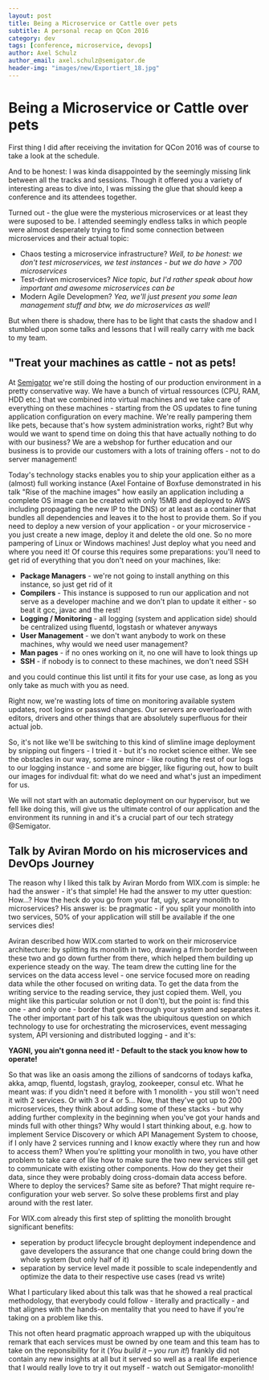 ```yaml
---
layout: post
title: Being a Microservice or Cattle over pets
subtitle: A personal recap on QCon 2016
category: dev
tags: [conference, microservice, devops]
author: Axel Schulz
author_email: axel.schulz@semigator.de
header-img: "images/new/Exportiert_18.jpg"
---
```


# Being a Microservice or Cattle over pets

First thing I did after receiving the invitation for QCon 2016 was of course to take a look at the schedule.

And to be honest: I was kinda disappointed by the seemingly missing link between all the tracks and sessions. Though it offered you a variety of interesting areas to dive into, I was missing the glue that should keep a conference and its attendees together.

Turned out - the glue were the mysterious microservices or at least they were suposed to be. I attended seemingly endless talks in which people were almost desperately trying to find some connection between microservices and their actual topic:

* Chaos testing a microservice infrastructure? _Well, to be honest: we don't test microservices, we test instances - but we do have > 700 microservices_
* Test-driven microservices? _Nice topic, but I'd rather speak about how important and awesome microservices can be_
* Modern Agile Developmen? _Yea, we'll just present you some lean management stuff and btw, we do microservices as well!_

But when there is shadow, there has to be light that casts the shadow and I stumbled upon some talks and lessons that I will really carry with me back to my team.

## "Treat your machines as cattle - not as pets!
At [Semigator](http://www.semigator.de) we're still doing the hosting of our production environment in a pretty conservative way. We have a bunch of virtual ressources (CPU, RAM, HDD etc.) that we combined into virtual machines and we take care of everything on these machines - starting from the OS updates to fine tuning application configuration on every machine. We're really pampering them like pets, because that's how system administration works, right? But why would we want to spend time on doing this that have actually nothing to do with our business? We are a webshop for further education and our business is to provide our customers with a lots of training offers - not to do server management!

Today's technology stacks enables you to ship your application either as a (almost) full working instance (Axel Fontaine of Boxfuse demonstrated in his talk "Rise of the machine images" how easily an application including a complete OS image can be created with only 15MB and deployed to AWS including propagating the new IP to the DNS) or at least as a container that bundles all dependencies and leaves it to the host to provide them. So if you need to deploy a new version of your application - or your microservice - you just create a new image, deploy it and delete the old one. So no more pampering of Linux or Windows machines! Just deploy what you need and where you need it! Of course this requires some preparations: you'll need to get rid of everything that you don't need on your machines, like:

* **Package Managers** - we're not going to install anything on this instance, so just get rid of it
* **Compilers** - This instance is supposed to run our application and not serve as a developer machine and we don't plan to update it either - so beat it gcc, javac and the rest!
* **Logging / Monitoring** - all logging (system and application side) should be centralized using fluentd, logstash or whatever anyways  
* **User Management** - we don't want anybody to work on these machines, why would we need user management?
* **Man pages** - if no ones working on it, no one will have to look things up
* **SSH** - if nobody is to connect to these machines, we don't need SSH

and you could continue this list until it fits for your use case, as long as you only take as much with you as need.

Right now, we're wasting lots of time on monitoring available system updates, root logins or passwd changes. Our servers are overloaded with editors, drivers and other things that are absolutely superfluous for their actual job.

So, it's not like we'll be switching to this kind of slimline image deployment by snipping out fingers - I tried it - but it's no rocket science either. We see the obstacles in our way, some are minor - like routing the rest of our logs to our logging instance - and some are bigger, like figuring out, how to built our images for indivdual fit: what do we need and what's just an impediment for us.

We will not start with an automatic deployment on our hypervisor, but we fell like doing this, will give us the ultimate control of our application and the environment its running in and it's a crucial part of our tech strategy @Semigator.

## Talk by Aviran Mordo on his microservices and DevOps Journey
The reason why I liked this talk by Aviran Mordo from WIX.com is simple: he had the answer - it's that simple! He had the answer to my utter question: How...? How the heck do you go from your fat, ugly, scary monolith to microservices? His answer is: be pragmatic - if you split your monolith into two services, 50% of your application will still be available if the one services dies!

Aviran described how WIX.com started to work on their microservice architecture: by splitting its monolith in two, drawing a firm border between these two and go down further from there, which helped them building up experience steady on the way. The team drew the cutting line for the services on the data access level - one service focused more on reading data while the other focused on writing data. To get the data from the writing service to the reading service, they just copied them. Well, you might like this particular solution or not (I don't), but the point is: find this one - and only one - border that goes through your system and separates it. The other important part of his talk was the ubiquitous question on which technology to use for orchestrating the microservices, event messaging system, API versioning and distributed logging - and it's:

**YAGNI, you ain't gonna need it! - Default to the stack you know how to operate!**

So that was like an oasis among the zillions of sandcorns of todays kafka, akka, amqp, fluentd, logstash, graylog, zookeeper, consul etc. What he meant was: if you didn't need it before with 1 monolith - you still won't need it with 2 services. Or with 3 or 4 or 5... Now, that they've got up to 200 microservices, they think about adding some of these stacks - but why adding further complexity in the beginning when you've got your hands and minds full with other things?
Why would I start thinking about, e.g. how to implement Service Discovery or which API Management System to choose, if I only have 2 services running and I know exactly where they run and how to access them?
When you're splitting your monolith in two, you have other problem to take care of like how to make sure the two new services still get to communicate with existing other components. How do they get their data, since they were probably doing cross-domain data access before. Where to deploy the services? Same site as before? That might require re-configuration your web server. So solve these problems first and play around with the rest later.

For WIX.com already this first step of splitting the monolith brought significant benefits:

* seperation by product lifecycle brought deployment independence and gave developers the assurance that one change could bring down the whole system (but only half of it)
* separation by service level made it possible to scale independently and optimize the data to their respective use cases (read vs write)  

What I particulary liked about this talk was that he showed a real practical methodology, that everybody could follow - literally and practically - and that alignes with the hands-on mentality that you need to have if you're taking on a problem like this.

This not often heard pragmatic approach wrapped up with the ubiquitous remark that each services must be owned by one team and this team has to take on the reponsibility for it (_You build it – you run it!_) frankly did not contain any new insights at all but it served so well as a real life experience that I would really love to try it out myself - watch out Semigator-monolith!
